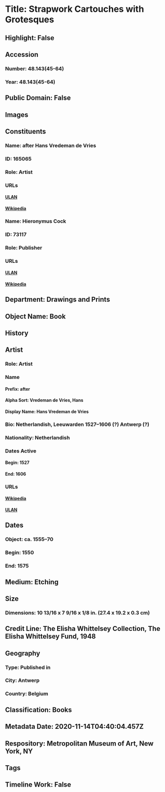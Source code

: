 # Title: Strapwork Cartouches with Grotesques
## Highlight: False
## Accession
### Number: 48.143(45-64)
### Year: 48.143(45-64)
## Public Domain: False
## Images
## Constituents
### Name: after Hans Vredeman de Vries
### ID: 165065
### Role: Artist
### URLs
#### [ULAN](http://vocab.getty.edu/page/ulan/500006358)
#### [Wikipedia](https://www.wikidata.org/wiki/Q944332)
### Name: Hieronymus Cock
### ID: 73117
### Role: Publisher
### URLs
#### [ULAN](http://vocab.getty.edu/page/ulan/500005618)
#### [Wikipedia](https://www.wikidata.org/wiki/Q640361)
## Department: Drawings and Prints
## Object Name: Book
## History
## Artist
### Role: Artist
### Name
#### Prefix: after
#### Alpha Sort: Vredeman de Vries, Hans
#### Display Name: Hans Vredeman de Vries
### Bio: Netherlandish, Leeuwarden 1527–1606 (?)  Antwerp (?)
### Nationality: Netherlandish
### Dates Active
#### Begin: 1527
#### End: 1606
### URLs
#### [Wikipedia](https://www.wikidata.org/wiki/Q944332)
#### [ULAN](http://vocab.getty.edu/page/ulan/500006358)
## Dates
### Object: ca. 1555–70
### Begin: 1550
### End: 1575
## Medium: Etching
## Size
### Dimensions: 10 13/16 x 7 9/16 x 1/8 in.  (27.4 x 19.2 x 0.3 cm)
## Credit Line: The Elisha Whittelsey Collection, The Elisha Whittelsey Fund, 1948
## Geography
### Type: Published in
### City: Antwerp
### Country: Belgium
## Classification: Books
## Metadata Date: 2020-11-14T04:40:04.457Z
## Respository: Metropolitan Museum of Art, New York, NY
## Tags
## Timeline Work: False